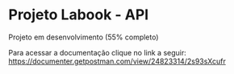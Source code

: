 # Projeto Labook - API

Projeto em desenvolvimento (55% completo)

Para acessar a documentação clique no link a seguir:
https://documenter.getpostman.com/view/24823314/2s93sXcufr

